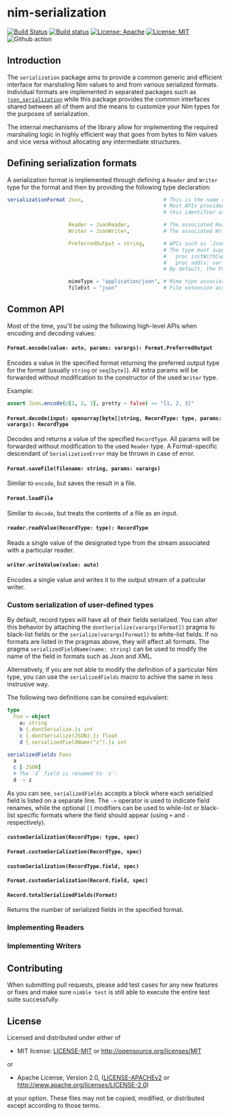 nim-serialization
=================

[![Build Status](https://travis-ci.org/status-im/nim-serialization.svg?branch=master)](https://travis-ci.org/status-im/nim-serialization)
[![Build status](https://ci.appveyor.com/api/projects/status/muejuk735c11brjd/branch/master?svg=true)](https://ci.appveyor.com/project/nimbus/nim-serialization/branch/master)
[![License: Apache](https://img.shields.io/badge/License-Apache%202.0-blue.svg)](https://opensource.org/licenses/Apache-2.0)
[![License: MIT](https://img.shields.io/badge/License-MIT-yellow.svg)](https://opensource.org/licenses/MIT)
![Github action](https://github.com/status-im/nim-serialization/workflows/nim-serialization%20CI/badge.svg)

## Introduction

The `serialization` package aims to provide a common generic and efficient
interface for marshaling Nim values to and from various serialized formats.
Individual formats are implemented in separated packages such as
[`json_serialization`](https://github.com/status-im/nim-json-serialization)
while this package provides the common interfaces shared between all of them
and the means to customize your Nim types for the purposes of serialization.

The internal mechanisms of the library allow for implementing the required
marshaling logic in highly efficient way that goes from bytes to Nim values
and vice versa without allocating any intermediate structures.

## Defining serialization formats

A serialization format is implemented through defining a `Reader` and `Writer`
type for the format and then by providing the following type declaration:

```nim
serializationFormat Json,                          # This is the name of the format.
                                                   # Most APIs provided by the library will accept
                                                   # this identifier as a required parameter.

                    Reader = JsonReader,           # The associated Reader type.
                    Writer = JsonWriter,           # The associated Writer type.

                    PreferredOutput = string,      # APIs such as `Json.encode` will return this type.
                                                   # The type must support the following operations:
                                                   #   proc initWithCapacity(_: type T, n: int)
                                                   #   proc add(v: var T, bytes: openarray[byte])
                                                   # By default, the PreferredOutput is `seq[byte]`.

                    mimeType = "application/json", # Mime type associated with the format (Optional).
                    fileExt = "json"               # File extension associated with the format (Optional).
```

## Common API

Most of the time, you'll be using the following high-level APIs when encoding
and decoding values:

#### `Format.encode(value: auto, params: varargs): Format.PreferredOutput`

Encodes a value in the specified format returning the preferred output type
for the format (usually `string` or `seq[byte]`). All extra params will be
forwarded without modification to the constructor of the used `Writer` type.

Example:

```nim
assert Json.encode(@[1, 2, 3], pretty = false) == "[1, 2, 3]"
```

#### `Format.decode(input: openarray[byte]|string, RecordType: type, params: varargs): RecordType`

Decodes and returns a value of the specified `RecordType`. All params will
be forwarded without modification to the used `Reader` type. A Format-specific
descendant of `SerializationError` may be thrown in case of error.

#### `Format.saveFile(filename: string, params: varargs)`

Similar to `encode`, but saves the result in a file.

#### `Format.loadFile`

Similar to `decode`, but treats the contents of a file as an input.

#### `reader.readValue(RecordType: type): RecordType`

Reads a single value of the designated type from the stream associated with a
particular reader.

#### `writer.writeValue(value: auto)`

Encodes a single value and writes it to the output stream of a paticular writer.

### Custom serialization of user-defined types

By default, record types will have all of their fields serialized. You can
alter this behavior by attaching the `dontSerialize(varargs[Format])` pragma
to black-list fields or the `serialize(varargs[Format])` to white-list fields.
If no formats are listed in the pragmas above, they will affect all formats.
The pragma `serializedFieldName(name: string)` can be used to modify the name
of the field in formats such as Json and XML.

Alternatively, if you are not able to modify the definition of a particular
Nim type, you can use the `serializedFields` macro to achive the same in less
instrusive way.

The following two definitions can be consired equivalent:

```nim
type
  Foo = object
    a: string
    b {.dontSerialize.}: int
    c {.dontSerialize(JSON).}: float
    d {.serializedFieldName("z").}: int

serializedFields Foo:
  a
  c [-JSON]
  # The `d` field is renamed to `z`:
  d -> z
```

As you can see, `serializedFields` accepts a block where each serialzied
field is listed on a separate line. The `->` operator is used to indicate
field renames, while the optional `[]` modifiers can be used to while-list
or black-list specific formats where the field should appear (using `+`
and `-` respectively).

#### `customSerialization(RecordType: type, spec)`
#### `Format.customSerialization(RecordType, spec)`
#### `customSerialization(RecordType.field, spec)`
#### `Format.customSerialization(Record.field, spec)`




#### `Record.totalSerializedFields(Format)`

Returns the number of serialized fields in the specified format.

### Implementing Readers

### Implementing Writers

## Contributing

When submitting pull requests, please add test cases for any new features
or fixes and make sure `nimble test` is still able to execute the entire
test suite successfully.

[BOUNTIES]: https://github.com/status-im/nim-confutils/issues?q=is%3Aissue+is%3Aopen+label%3Abounty

## License

Licensed and distributed under either of

* MIT license: [LICENSE-MIT](LICENSE-MIT) or http://opensource.org/licenses/MIT

or

* Apache License, Version 2.0, ([LICENSE-APACHEv2](LICENSE-APACHEv2) or http://www.apache.org/licenses/LICENSE-2.0)

at your option. These files may not be copied, modified, or distributed except according to those terms.

